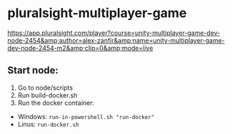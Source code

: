 # pluralsight-multiplayer-game
https://app.pluralsight.com/player?course=unity-multiplayer-game-dev-node-2454&amp;author=alex-zanfir&amp;name=unity-multiplayer-game-dev-node-2454-m2&amp;clip=0&amp;mode=live

## Start node:
1. Go to node/scripts
2. Run build-docker.sh
3. Run the docker container: 
 - Windows: `run-in-powershell.sh "run-docker"`
 - Linus: `run-docker.sh`